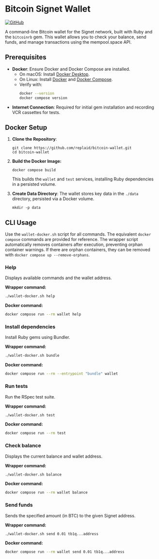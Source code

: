 # Bitcoin Signet Wallet

[![GitHub](https://img.shields.io/badge/GitHub-View%20on%20GitHub-blue)](https://github.com/replaid/bitcoin-wallet)

A command-line Bitcoin wallet for the Signet network, built with Ruby and the `bitcoinrb` gem. This wallet allows you to check your balance, send funds, and manage transactions using the mempool.space API.

## Prerequisites

- **Docker**: Ensure Docker and Docker Compose are installed.
  - On macOS: Install [Docker Desktop](https://www.docker.com/products/docker-desktop).
  - On Linux: Install [Docker](https://docs.docker.com/engine/install/) and [Docker Compose](https://docs.docker.com/compose/install/).
  - Verify with:
    ```bash
    docker --version
    docker compose version
    ```
- **Internet Connection**: Required for initial gem installation and recording VCR cassettes for tests.

## Docker Setup

1. **Clone the Repository**:
   
   ```
   git clone https://github.com/replaid/bitcoin-wallet.git
   cd bitcoin-wallet
   ```
2. **Build the Docker Image:**
   
   ```
   docker compose build
   ```
   
   This builds the `wallet` and `test` services, installing Ruby dependencies in a persisted volume.
3. **Create Data Directory**: The wallet stores key data in the `./data` directory, persisted via a Docker volume.  
   
   ```
   mkdir -p data
   ```

## CLI Usage

Use the `wallet-docker.sh` script for all commands. The equivalent `docker compose` commands are provided for reference. The wrapper script automatically removes containers after execution, preventing orphan container warnings. If there are orphan containers, they can be removed with `docker compose up --remove-orphans`.

### Help

Displays available commands and the wallet address.

**Wrapper command:**

```bash
./wallet-docker.sh help
```

**Docker command:**

```bash
docker compose run --rm wallet help
```

### Install dependencies

Install Ruby gems using Bundler.

**Wrapper command:**

```bash
./wallet-docker.sh bundle
```

**Docker command:**

```bash
docker compose run --rm --entrypoint "bundle" wallet
```

### Run tests

Run the RSpec test suite.

**Wrapper command:**

```bash
./wallet-docker.sh test
```

**Docker command:**

```bash
docker compose run --rm test
```

### Check balance

Displays the current balance and wallet address.

**Wrapper command:**

```bash
./wallet-docker.sh balance
```

**Docker command:**

```bash
docker compose run --rm wallet balance
```

### Send funds

Sends the specified amount (in BTC) to the given Signet address.

**Wrapper command:**

```bash
./wallet-docker.sh send 0.01 tb1q...address
```

**Docker command:**

```bash
docker compose run --rm wallet send 0.01 tb1q...address
```
